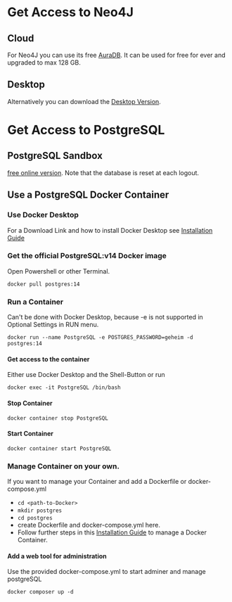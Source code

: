 # Get Access to Neo4J

## Cloud

For Neo4J you can use its free [AuraDB](https://neo4j.com/cloud/aura/).
It can be used for free for ever and upgraded to max 128 GB.

## Desktop

Alternatively you can download the [Desktop Version](https://neo4j.com/download-neo4j-now/).

# Get Access to PostgreSQL

## PostgreSQL Sandbox

[free online version](https://www.katacoda.com/enterprisedb/scenarios/pgadmin-sandbox).
Note that the database is reset at each logout.

## Use a PostgreSQL Docker Container

### Use Docker Desktop

For a Download Link and how to install Docker Desktop see [Installation Guide](https://github.com/Digital-Media/fhooe-web-dock/blob/main/INSTALL.md#install-docker)

### Get the official PostgreSQL:v14 Docker image

Open Powershell or other Terminal.

```shell
docker pull postgres:14
```
### Run a Container
Can't be done with Docker Desktop, because -e is not supported in Optional Settings in RUN menu.
```shell
docker run --name PostgreSQL -e POSTGRES_PASSWORD=geheim -d postgres:14
```
#### Get access to the container
Either use Docker Desktop and the Shell-Button or run
```shell
docker exec -it PostgreSQL /bin/bash
```
#### Stop Container
```shell
docker container stop PostgreSQL
```
#### Start Container
```shell
docker container start PostgreSQL
```

### Manage Container on your own.

If you want to manage your Container and add a Dockerfile or docker-compose.yml
- `cd <path-to-Docker>`
- `mkdir postgres`
- `cd postgres`
- create Dockerfile and docker-compose.yml here.
- Follow further steps in this [Installation Guide](https://github.com/Digital-Media/fhooe-web-dock/blob/main/INSTALL.md#install-docker)
  to manage a Docker Container. 

#### Add a web tool for administration

Use the provided docker-compose.yml to start adminer and manage postgreSQL
```shell
docker composer up -d
```
